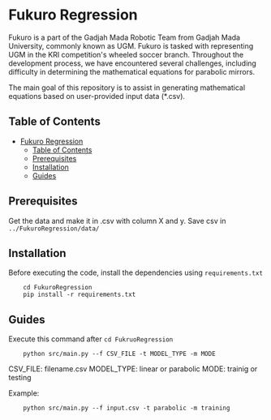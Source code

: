 # Fukuro Regression
Fukuro is a part of the Gadjah Mada Robotic Team from Gadjah Mada University, commonly known as UGM. Fukuro is tasked with representing UGM in the KRI competition's wheeled soccer branch. Throughout the development process, we have encountered several challenges, including difficulty in determining the mathematical equations for parabolic mirrors.

The main goal of this repository is to assist in generating mathematical equations based on user-provided input data (*.csv).

## Table of Contents

- [Fukuro Regression](#project-name)
  - [Table of Contents](#table-of-contents)
  - [Prerequisites](#prerequisites)
  - [Installation](#installation)
  - [Guides](#guides)

## Prerequisites
Get the data and make it in .csv with column X and y.
Save csv in `../FukuroRegression/data/`

## Installation
Before executing the code, install the dependencies using `requirements.txt`
```
    cd FukuroRegression
    pip install -r requirements.txt
```

## Guides
Execute this command after `cd FukruoRegression`
```
    python src/main.py --f CSV_FILE -t MODEL_TYPE -m MODE
```

CSV_FILE: filename.csv
MODEL_TYPE: linear or parabolic
MODE: trainig or testing

Example:
```
    python src/main.py --f input.csv -t parabolic -m training
```